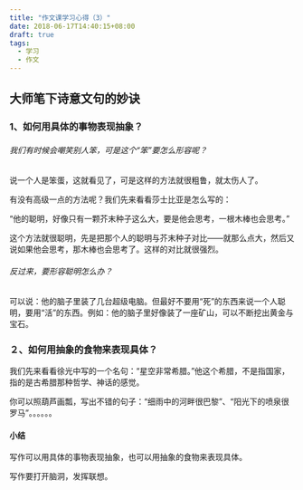 ```yaml
---
title: "作文课学习心得（3）"
date: 2018-06-17T14:40:15+08:00
draft: true
tags:
  - 学习
  - 作文
---
```


## 大师笔下诗意文句的妙诀

### 1、如何用具体的事物表现抽象？

###### 我们有时候会嘲笑别人笨，可是这个“笨”要怎么形容呢？

说一个人是笨蛋，这就看见了，可是这样的方法就很粗鲁，就太伤人了。

有没有高级一点的方法呢？我们先来看看莎士比亚是怎么写的：

“他的聪明，好像只有一颗芥末种子这么大，要是他会思考，一根木棒也会思考。”

这个方法就很聪明，先是把那个人的聪明与芥末种子对比——就那么点大，然后又说如果他会思考，那木棒也会思考了。这样的对比就很强烈。

###### 反过来，要形容聪明怎么办？

可以说：他的脑子里装了几台超级电脑。但最好不要用“死”的东西来说一个人聪明，要用“活”的东西。例如：他的脑子里好像装了一座矿山，可以不断挖出黄金与宝石。

### ２、如何用抽象的食物来表现具体？

我们先来看看徐光中写的一个名句：“星空非常希腊。”他这个希腊，不是指国家，指的是古希腊那种哲学、神话的感觉。

你可以照葫芦画瓢，写出不错的句子：“细雨中的河畔很巴黎”、“阳光下的喷泉很罗马”。。。。。。

#### 小结

写作可以用具体的事物表现抽象，也可以用抽象的食物来表现具体。

写作要打开脑洞，发挥联想。